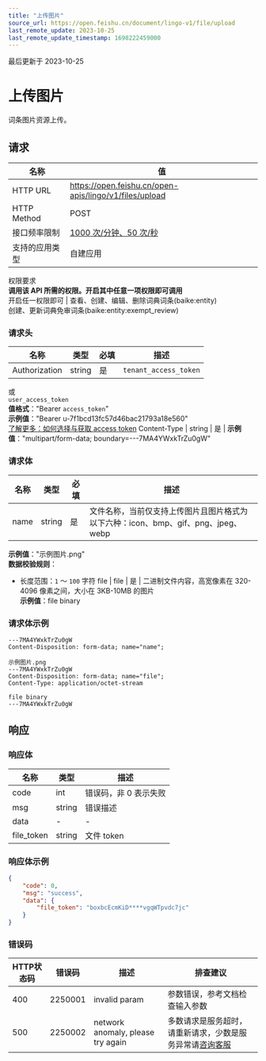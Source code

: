 ```yaml
---
title: "上传图片"
source_url: https://open.feishu.cn/document/lingo-v1/file/upload
last_remote_update: 2023-10-25
last_remote_update_timestamp: 1698222459000
---
```

最后更新于 2023-10-25

# 上传图片

词条图片资源上传。

## 请求
名称 | 值
---|---
HTTP URL | https://open.feishu.cn/open-apis/lingo/v1/files/upload
HTTP Method | POST
接口频率限制 | [1000 次/分钟、50 次/秒](https://open.feishu.cn/document/ukTMukTMukTM/uUzN04SN3QjL1cDN)
支持的应用类型 | 自建应用
权限要求  
            **调用该 API 所需的权限。开启其中任意一项权限即可调用**  
            开启任一权限即可 | 查看、创建、编辑、删除词典词条(baike:entity)  
            创建、更新词典免审词条(baike:entity:exempt_review)

### 请求头

名称 | 类型 | 必填 | 描述
--- | --- | --- | ---
Authorization | string | 是 | `tenant_access_token`  
或  
`user_access_token`  
**值格式**："Bearer `access_token`"  
**示例值**："Bearer u-7f1bcd13fc57d46bac21793a18e560"  
[了解更多：如何选择与获取 access token](https://open.feishu.cn/document/uAjLw4CM/ugTN1YjL4UTN24CO1UjN/trouble-shooting/how-to-choose-which-type-of-token-to-use)
Content-Type | string | 是 | **示例值**："multipart/form-data; boundary=---7MA4YWxkTrZu0gW"

### 请求体

名称 | 类型 | 必填 | 描述
--- | --- | --- | ---
name | string | 是 | 文件名称，当前仅支持上传图片且图片格式为以下六种：icon、bmp、gif、png、jpeg、webp  
**示例值**："示例图片.png"  
**数据校验规则**：  
- 长度范围：`1` ～ `100` 字符
file | file | 是 | 二进制文件内容，高宽像素在 320-4096 像素之间，大小在 3KB-10MB 的图片  
**示例值**：file binary

### 请求体示例

```HTTP
---7MA4YWxkTrZu0gW
Content-Disposition: form-data; name="name";

示例图片.png
---7MA4YWxkTrZu0gW
Content-Disposition: form-data; name="file";
Content-Type: application/octet-stream

file binary
---7MA4YWxkTrZu0gW
```

## 响应

### 响应体

名称 | 类型 | 描述
--- | --- | ---
code | int | 错误码，非 0 表示失败
msg | string | 错误描述
data | \- | \-
file_token | string | 文件 token

### 响应体示例
```json
{
    "code": 0,
    "msg": "success",
    "data": {
        "file_token": "boxbcEcmKiD****vgqWTpvdc7jc"
    }
}
```

### 错误码

HTTP状态码 | 错误码 | 描述 | 排查建议
--- | --- | --- | ---
400 | 2250001 | invalid param | 参数错误，参考文档检查输入参数
500 | 2250002 | network anomaly, please try again | 多数请求是服务超时，请重新请求，少数是服务异常请[咨询客服](https://applink.feishu.cn/client/helpdesk/open?id=6626260912531570952&extra=%7B%22channel%22:14,%22created_at%22:1614493146,%22scenario_id%22:6885151765134622721,%22signature%22:%22ca94c408b966dc1de2083e5bbcd418294c146e98%22%7D)
